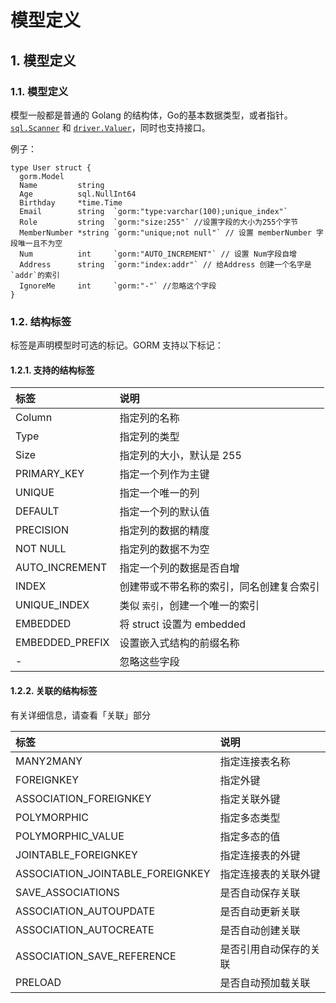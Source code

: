 # 模型定义

## 1. 模型定义 <a id="&#x6A21;&#x578B;&#x5B9A;&#x4E49;"></a>

### 1.1. 模型定义 <a id="&#x6A21;&#x578B;&#x5B9A;&#x4E49;_1"></a>

模型一般都是普通的 Golang 的结构体，Go的基本数据类型，或者指针。[`sql.Scanner`](https://golang.org/pkg/database/sql/#Scanner) 和 [`driver.Valuer`](https://golang.org/pkg/database/sql/driver/#Valuer)，同时也支持接口。

例子：

```text
type User struct {
  gorm.Model
  Name         string
  Age          sql.NullInt64
  Birthday     *time.Time
  Email        string  `gorm:"type:varchar(100);unique_index"`
  Role         string  `gorm:"size:255"` //设置字段的大小为255个字节
  MemberNumber *string `gorm:"unique;not null"` // 设置 memberNumber 字段唯一且不为空
  Num          int     `gorm:"AUTO_INCREMENT"` // 设置 Num字段自增
  Address      string  `gorm:"index:addr"` // 给Address 创建一个名字是  `addr`的索引
  IgnoreMe     int     `gorm:"-"` //忽略这个字段
}
```

### 1.2. 结构标签 <a id="&#x7ED3;&#x6784;&#x6807;&#x7B7E;"></a>

标签是声明模型时可选的标记。GORM 支持以下标记：

#### 1.2.1. 支持的结构标签 <a id="&#x652F;&#x6301;&#x7684;&#x7ED3;&#x6784;&#x6807;&#x7B7E;"></a>

| 标签 | 说明 |
| :--- | :--- |
| Column | 指定列的名称 |
| Type | 指定列的类型 |
| Size | 指定列的大小，默认是 255 |
| PRIMARY\_KEY | 指定一个列作为主键 |
| UNIQUE | 指定一个唯一的列 |
| DEFAULT | 指定一个列的默认值 |
| PRECISION | 指定列的数据的精度 |
| NOT NULL | 指定列的数据不为空 |
| AUTO\_INCREMENT | 指定一个列的数据是否自增 |
| INDEX | 创建带或不带名称的索引，同名创建复合索引 |
| UNIQUE\_INDEX | 类似 `索引`，创建一个唯一的索引 |
| EMBEDDED | 将 struct 设置为 embedded |
| EMBEDDED\_PREFIX | 设置嵌入式结构的前缀名称 |
| - | 忽略这些字段 |

#### 1.2.2. 关联的结构标签 <a id="&#x5173;&#x8054;&#x7684;&#x7ED3;&#x6784;&#x6807;&#x7B7E;"></a>

有关详细信息，请查看「关联」部分

| 标签 | 说明 |
| :--- | :--- |
| MANY2MANY | 指定连接表名称 |
| FOREIGNKEY | 指定外键 |
| ASSOCIATION\_FOREIGNKEY | 指定关联外键 |
| POLYMORPHIC | 指定多态类型 |
| POLYMORPHIC\_VALUE | 指定多态的值 |
| JOINTABLE\_FOREIGNKEY | 指定连接表的外键 |
| ASSOCIATION\_JOINTABLE\_FOREIGNKEY | 指定连接表的关联外键 |
| SAVE\_ASSOCIATIONS | 是否自动保存关联 |
| ASSOCIATION\_AUTOUPDATE | 是否自动更新关联 |
| ASSOCIATION\_AUTOCREATE | 是否自动创建关联 |
| ASSOCIATION\_SAVE\_REFERENCE | 是否引用自动保存的关联 |
| PRELOAD | 是否自动预加载关联 |

